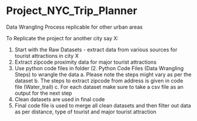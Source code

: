 # Project_NYC_Trip_Planner
Data Wrangling Process replicable for other urban areas

To Replicate the project for another city say X:
1. Start with the Raw Datasets - extract data from various sources for tourist attractions in city X
2. Extract zipcode proximity data for major tourist attractions 
3. Use python code files in folder (2. Python Code Files (Data Wrangling Steps) to wrangle the data 
  a. Please note the steps might vary as per the dataset
  b. The steps to extract zipcode from address is given in code file (Water_trail)
  c. For each dataset make sure to take a csv file as an output for the next step
4. Clean datasets are used in final code
5. Final code file is used to merge all clean datasets and then filter out data as per distance, type of tourist and major tourist attraction
